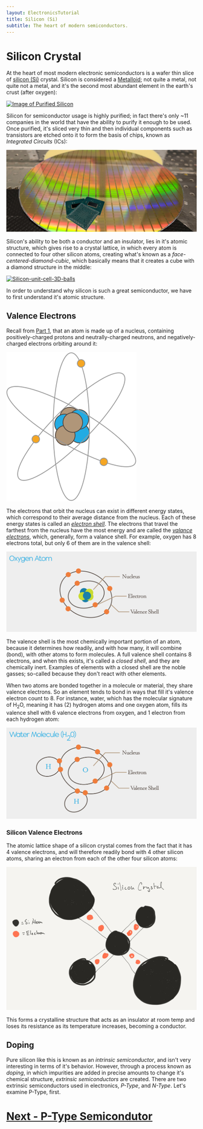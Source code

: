 ```yaml
---
layout: ElectronicsTutorial
title: Silicon (Si)
subtitle: The heart of modern semiconductors.
---
```


# Silicon Crystal

At the heart of most modern electronic semiconductors is a wafer thin slice of [silicon (Si)](https://en.wikipedia.org/wiki/Silicon) crystal. Silicon is considered a [Metalloid](https://en.wikipedia.org/wiki/Metalloid); not quite a metal, not quite not a metal, and it's the second most abundant element in the earth's crust (after oxygen):

[![Image of Purified Silicon](https://upload.wikimedia.org/wikipedia/commons/e/e9/SiliconCroda.jpg)](https://commons.wikimedia.org/wiki/File:SiliconCroda.jpg)

Silicon for semiconductor usage is highly purified; in fact there's only ~11 companies in the world that have the ability to purify it enough to be used. Once purified, it's sliced very thin and then individual components such as transistors are etched onto it to form the basis of chips, known as _Integrated Circuits_ (ICs):

![Image of a silicon wafer with chips etched onto it, and a few of the finished chips with their plastic packaging and legs sitting on top](shutterstock_795763357_Cropped_Small.jpg)

Silicon's ability to be both a conductor and an insulator, lies in it's atomic structure, which gives rise to a crystal lattice, in which every atom is connected to four other silicon atoms, creating what's known as a _face-centered-diamond-cubic_, which basically means that it creates a cube with a diamond structure in the middle:

[![Silicon-unit-cell-3D-balls](https://upload.wikimedia.org/wikipedia/commons/f/f1/Silicon-unit-cell-3D-balls.png)](https://commons.wikimedia.org/wiki/File:Silicon-unit-cell-3D-balls.png)

In order to understand why silicon is such a great semiconductor, we have to first understand it's atomic structure.

## Valence Electrons

Recall from [Part 1](/Hardware/Tutorials/Electronics/Part1/Atoms/), that an atom is made up of a nucleus, containing positively-charged protons and neutrally-charged neutrons, and negatively-charged electrons orbiting around it:

![Simplified atomic structure](/Hardware/Tutorials/Electronics/Part1/Atom.svg)

The electrons that orbit the nucleus can exist in different energy states, which correspond to their average distance from the nucleus. Each of these energy states is called an [_electron shell_](https://en.wikipedia.org/wiki/Electron_shell). The electrons that travel the farthest from the nucleus have the most energy and are called the [_valance electrons_](https://en.wikipedia.org/wiki/Valence_electron), which, generally, form a valance shell. For example, oxygen has 8 electrons total, but only 6 of them are in the valence shell:

![Atomic orbitals of Oxygen](../Support_Files/Oxygen_Atom.svg)

The valence shell is the most chemically important portion of an atom, because it determines how readily, and with how many, it will combine (bond), with other atoms to form molecules. A full valence shell contains 8 electrons, and when this exists, it's called a _closed shell_, and they are chemically inert. Examples of elements with a closed shell are the noble gasses; so-called because they don't react with other elements.

When two atoms are bonded together in a molecule or material, they share valence electrons. So an element tends to bond in ways that fill it's valence electron count to 8. For instance, water, which has the molecular signature of H<sub>2</sub>O, meaning it has (2) hydrogen atoms and one oxygen atom, fills its valence shell with 6 valence electrons from oxygen, and 1 electron from each hydrogen atom:

![Atomic orbitals of Oxygen](../Support_Files/Water_Molecule.svg)

### Silicon Valence Electrons

The atomic lattice shape of a silicon crystal comes from the fact that it has 4 valence electrons, and will therefore readily bond with 4 other silicon atoms, sharing an electron from each of the other four silicon atoms:

![](../Sketches/Silicon_Crystal.png)

This forms a crystalline structure that acts as an insulator at room temp and loses its resistance as its temperature increases, becoming a conductor.

## Doping

Pure silicon like this is known as an _intrinsic semiconductor_, and isn't very interesting in terms of it's behavior. However, through a process known as _doping_, in which impurities are added in precise amounts to change it's chemical structure, _extrinsic semiconductors_ are created. There are two extrinsic semiconductors used in electronics, _P-Type_, and _N-Type_. Let's examine P-Type, first.

# [Next - P-Type Semicondutor](../P-Type)

